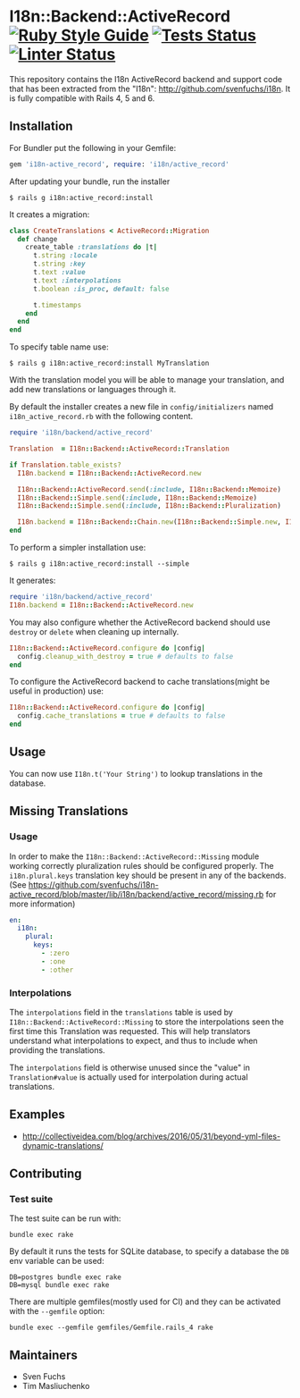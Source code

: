 # I18n::Backend::ActiveRecord [![Ruby Style Guide](https://img.shields.io/badge/code_style-rubocop-brightgreen.svg)](https://github.com/rubocop/rubocop) [![Tests Status](https://github.com/svenfuchs/i18n-active_record/actions/workflows/test.yml/badge.svg)](https://github.com/svenfuchs/i18n-active_record/actions) [![Linter Status](https://github.com/svenfuchs/i18n-active_record/actions/workflows/linter.yml/badge.svg)](https://github.com/svenfuchs/i18n-active_record/actions)

This repository contains the I18n ActiveRecord backend and support code that has been extracted from the "I18n": http://github.com/svenfuchs/i18n.
It is fully compatible with Rails 4, 5 and 6.

## Installation

For Bundler put the following in your Gemfile:

```ruby
gem 'i18n-active_record', require: 'i18n/active_record'
```

After updating your bundle, run the installer

    $ rails g i18n:active_record:install

It creates a migration:

```ruby
class CreateTranslations < ActiveRecord::Migration
  def change
    create_table :translations do |t|
      t.string :locale
      t.string :key
      t.text :value
      t.text :interpolations
      t.boolean :is_proc, default: false

      t.timestamps
    end
  end
end
```

To specify table name use:

    $ rails g i18n:active_record:install MyTranslation

With the translation model you will be able to manage your translation, and add new translations or languages through
it.

By default the installer creates a new file in `config/initializers` named `i18n_active_record.rb` with the following content.

```ruby
require 'i18n/backend/active_record'

Translation  = I18n::Backend::ActiveRecord::Translation

if Translation.table_exists?
  I18n.backend = I18n::Backend::ActiveRecord.new

  I18n::Backend::ActiveRecord.send(:include, I18n::Backend::Memoize)
  I18n::Backend::Simple.send(:include, I18n::Backend::Memoize)
  I18n::Backend::Simple.send(:include, I18n::Backend::Pluralization)

  I18n.backend = I18n::Backend::Chain.new(I18n::Backend::Simple.new, I18n.backend)
end
```

To perform a simpler installation use:

    $ rails g i18n:active_record:install --simple

It generates:

```ruby
require 'i18n/backend/active_record'
I18n.backend = I18n::Backend::ActiveRecord.new
```

You may also configure whether the ActiveRecord backend should use `destroy` or `delete` when cleaning up internally.

```ruby
I18n::Backend::ActiveRecord.configure do |config|
  config.cleanup_with_destroy = true # defaults to false
end
```

To configure the ActiveRecord backend to cache translations(might be useful in production) use:

```ruby
I18n::Backend::ActiveRecord.configure do |config|
  config.cache_translations = true # defaults to false
end
```

## Usage

You can now use `I18n.t('Your String')` to lookup translations in the database.

## Missing Translations

### Usage

In order to make the `I18n::Backend::ActiveRecord::Missing` module working correctly pluralization rules should be configured properly.
The `i18n.plural.keys` translation key should be present in any of the backends.
(See https://github.com/svenfuchs/i18n-active_record/blob/master/lib/i18n/backend/active_record/missing.rb for more information)

```yaml
en:
  i18n:
    plural:
      keys:
        - :zero
        - :one
        - :other
```

### Interpolations

The `interpolations` field in the `translations` table is used by `I18n::Backend::ActiveRecord::Missing` to store the interpolations seen the first time this Translation was requested.  This will help translators understand what interpolations to expect, and thus to include when providing the translations.

The `interpolations` field is otherwise unused since the "value" in `Translation#value` is actually used for interpolation during actual translations.

## Examples

* http://collectiveidea.com/blog/archives/2016/05/31/beyond-yml-files-dynamic-translations/

## Contributing

### Test suite

The test suite can be run with:

    bundle exec rake

By default it runs the tests for SQLite database, to specify a database the `DB` env variable can be used:

    DB=postgres bundle exec rake
    DB=mysql bundle exec rake

There are multiple gemfiles(mostly used for CI) and they can be activated with the `--gemfile` option:

    bundle exec --gemfile gemfiles/Gemfile.rails_4 rake

## Maintainers

* Sven Fuchs
* Tim Masliuchenko
